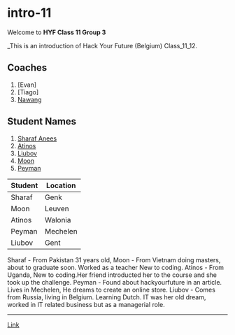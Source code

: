 # intro-11

Welcome to **HYF Class 11 Group 3**

_This is an introduction of Hack Your Future (Belgium) Class_11_12.

## Coaches
1. [Evan]
1. [Tiago]
1. [Nawang](nawang.md)

## Student Names
1. [Sharaf Anees](sharaf.md)
1. [Atinos](atinos.md)
1. [Liubov](liubov.md)
1. [Moon](moon.md)
1. [Peyman](peyman.md)

Student | Location
------ | --------
Sharaf | Genk
Moon | Leuven
Atinos | Walonia
Peyman | Mechelen
Liubov | Gent

Sharaf - From Pakistan 31 years old, 
Moon - From Vietnam doing masters, about to graduate soon. Worked as a teacher New to coding. 
Atinos - From Uganda, New to coding.Her friend introducted her to the course and she took up the challenge.
Peyman - Found about hackyourfuture in an article. Lives in Mechelen, He dreams to create an online store.
Liubov - Comes from Russia, living in Belgium. Learning Dutch. IT was her old dream, worked in IT related business but as a managerial role.

---

[Link](./README.md)